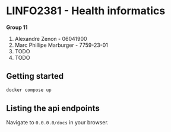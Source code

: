 # LINFO2381 - Health informatics
**Group 11**
1. Alexandre Zenon - 06041900
1. Marc Phillipe Marburger - 7759-23-01
1. TODO
1. TODO

## Getting started
```sh
docker compose up
```

## Listing the api endpoints
Navigate to `0.0.0.0/docs` in your browser.
